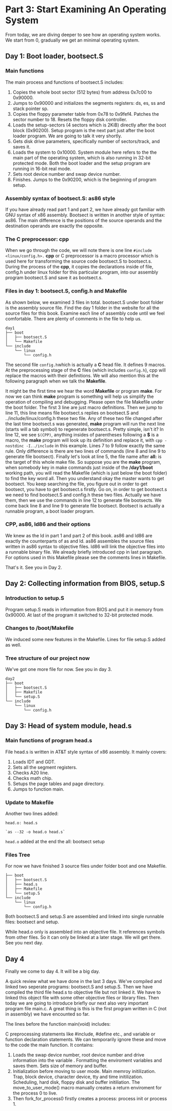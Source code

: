 # Part 3: Start Examining An Operating System

From today, we are diving deeper to see how an operating system works. We start from 0, gradually we get an minimal operating system. 

## Day 1: Boot loader, bootsect.S

### Main functions 

The main process and functions of bootsect.S includes:

1. Copies the whole boot sector \(512 bytes\) from address 0x7c00 to 0x90000.
2. Jumps to 0x90000 and initializes the segments registers: ds, es, ss and stack pointer sp.
3. Copies the floppy parameter table from 0x78 to 0x9fef4. Patches the sector number to 18. Resets the floppy disk controller.
4. Loads the setup-sectors \(4 sectors which is 2KiB\) directly after the boot block \(0x90200\). Setup program is the next part just after the boot loader program. We are going to talk it very shortly. 
5. Gets disk drive parameters, specifically number of sectors/track, and saves it.
6. Loads the system to 0x10000. System module here refers to the the main part of the operating system, which is also running in 32-bit protected mode. Both the boot loader and the setup program are running in 16-bit real mode.
7. Sets root device number and swap device number.
8. Finishes. Jumps to the 0x90200, which is the beginning of program setup.

### Assembly syntax of bootsect.S: as86 style

If you have already read part 1 and part 2, we have already got familiar with GNU syntax of x86 assembly. Bootsect is written in another style of syntax: as86. The main difference is the positions of the source operands and the destination operands are exactly the opposite. 

### The C preprocessor: cpp

When we go through the code, we will note there is one line `#include  <linux/config.h>.` **cpp** or C preprocessor is a macro processor which is used here for transforming the source code bootsect.S to bootsect.s. During the process of the **cpp**, it copies the declarations inside of file, config.h under linux folder for this particular program, into our assembly program bootsect.S and save it as bootsect.s. 

### Files in day 1: bootsect.S, config.h and Makefile

As shown below, we examined 3 files in total. bootsect.S under boot folder is the assembly source file. Find the day 1 folder in the website for all the source files for this book. Examine each line of assembly code until we feel comfortable. There are plenty of comments in the file to help us. 

```text
day1
├── boot
│   ├── bootsect.S
│   └── Makefile
└── include
    └── linux
        └── config.h
```

The second file `config.h`which is actually a **C** head file. It defines 9 macros. At the preprocessing stage of the **C** files \(which includes `config.h`\), cpp will replace the macros with their definitions. We will also mention this at the following paragraph when we talk the **Makefile**.

It might be the first time we hear the word **Makefile** or program **make**. For now we can think **make** program is something will help us simplify the operation of compiling and debugging. Please open the file Makefile under the boot folder. The first 3 line are just macro definitions. Then we jump to line 11, this line means file bootsect.s replies on bootsect.S and ../include/linux/config.h these two file. Any of these two file changed after the last time bootsect.s was generated, **make** program will run the next line \(starts will a tab symbol\) to regenerate bootsect.s. Pretty simple, isn't it? In line 12, we see `$(CPP)`, anything insides of parentheses following a **$** is a macro, the **make** program will look up its definition and replace it, with `cpp -nostdinc -I../include` in this example. Lines 7 to 9 follow exactly the same rule. Only difference is there are two lines of commands \(line 8 and line 9 to generate file bootsect\). Finally let's look at line 5, the file name after **all:** is the target of this whole make file. So suppose you are the **make** program, when somebody key in make commands just inside of the **/day1/boot** working path, you will read the Makefile \(which is just below the boot folder\) to find the key word all. Then you understand okay the master wants to get bootsect. You keep searching the file, you figure out in order to get bootsect, you have to get bootsect.s firstly. Go on, in order to get bootsect.s we need to find bootsect.S and config.h these two files. Actually we have them, then we use the commands in line 12 to generate file bootsects. We come back line 8 and line 9 to generate file bootsect. Bootsect is actually a runnable program, a boot loader program. 

### CPP, as86, ld86 and their options

We knew as the ld in part 1 and part 2 of this book. as86 and ld86 are exactly the counterparts of as and ld. as86 assembles the source files written in as86 syntax to objective files. ld86 will link the objective files into a runnable binary file. We already briefly introduced cpp in last paragraph. For options used in this Makefile please see the comments lines in Makefile. 

That's it. See you in Day 2.

## Day 2: Collecting information from BIOS, setup.S

### Introduction to setup.S

Program setup.S reads in information from BIOS and put it in memory from 0x90000. At last of the program it switched to 32-bit protected mode. 

### Changes to /boot/Makefile

We induced some new features in the Makefile. Lines for file setup.S added as well. 

### Tree structure of our project now

We've got one more file for now. See you in day 3.

```text
day2
├── boot
│   ├── bootsect.S
│   ├── Makefile
│   └── setup.S
└── include
    └── linux
        └── config.h
```

## Day 3: Head of system module, head.s

### Main functions of program head.s

File head.s is written in AT&T style syntax of x86 assembly. It mainly covers:

1. Loads IDT and GDT.
2. Sets all the segment registers.
3. Checks A20 line.
4. Checks math chip.
5. Setups the page tables and page directory.
6. Jumps to function main. 

### Update to Makefile

Another two lines added: 

`head.o: head.s`

    `as --32 -o head.o head.s`

`head.o` added at the end the all: bootsect setup

### Files Tree

For now we have finished 3 source files under folder boot and one Makefile. 

```text
├── boot
│   ├── bootsect.S
│   ├── head.s
│   ├── Makefile
│   └── setup.S
└── include
    └── linux
        └── config.h
```

Both bootsect.S and setup.S are assembled and linked into single runnable files: bootsect and setup.

While head.o only is assembled into an objective file. It references symbols from other files. So it can only be linked at a later stage. We will get there. See you next day. 

## Day 4

Finally we come to day 4. It will be a big day. 

A quick review what we have done in the last 3 days. We've compiled and linked two seperate programs: bootsect.S and setup.S. Then we have compiled the third file head.s to objective file but not linked it. We have to linked this object file with some other objective files or library files. Then today we are going to introduce briefly our next also very important program file main.c. A great thing is this is the first program written in C \(not in assembly\) we have encounted so far. 

The lines before the function main\(void\) includes:

C preprocessing statements like \#include, \#define etc., and variable or function declaration statements. We can temporarily ignore these and move to the code the main function. It contains:

1. Loads the swap device number, root device number and drive information into the variable . Formatting the enviroment variables and saves them. Sets size of memory and buffer.
2. Initialization before moving to user mode. Main memroy initilization. Trap, block device, character device, tty and time initilization. Scheduling, hard disk, floppy disk and buffer initiliation. The move\_to\_user\_mode\(\) macro manually creates a return enviroment for the process 0 to live.
3. Then fork\_for\_process0 firstly creates a process: process init or process 1. 



